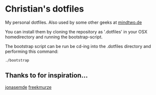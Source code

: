 # Christian's dotfiles

My personal dotfiles. Also used by some other geeks at [mindtwo.de](https://www.mindtwo.de) 

You can install them by cloning the repository as '.dotfiles' in your OSX homedirectory and running the bootstrap-script.

The bootstrap script can be run be cd-ing into the .dotfiles directory and performing this command:
```bash
./bootstrap
```

## Thanks to for inspiration…
[jonasemde](https://github.com/jonasemde/dotfiles)
[freekmurze](https://github.com/freekmurze/dotfiles)
